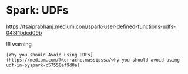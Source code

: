 # Spark: UDFs

https://tsaiprabhanj.medium.com/spark-user-defined-functions-udfs-043f1bdcd09b

!!! warning

    [Why you should Avoid using UDFs](https://medium.com/@kerrache.massipssa/why-you-should-avoid-using-udf-in-pyspark-c57558af9d0a)
